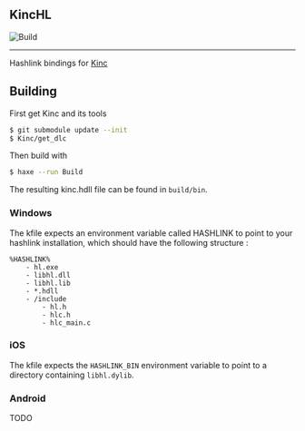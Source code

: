## KincHL

![Build](https://github.com/Apprentice-Alchemist/KincHL/workflows/Build/badge.svg)

---------------------

Hashlink bindings for [Kinc](https://github.com/Kode/Kinc)

## Building

First get Kinc and its tools
```bash
$ git submodule update --init
$ Kinc/get_dlc
```
Then build with
```bash
$ haxe --run Build
```
The resulting kinc.hdll file can be found in `build/bin`.

### Windows

The kfile expects an environment variable called HASHLINK to point to your hashlink installation, which should have the following structure :
```
%HASHLINK%
    - hl.exe
    - libhl.dll
    - libhl.lib
    - *.hdll
    - /include
        - hl.h
        - hlc.h
        - hlc_main.c
```

### iOS
The kfile expects the `HASHLINK_BIN` environment variable to point to a directory containing `libhl.dylib`.

### Android

TODO